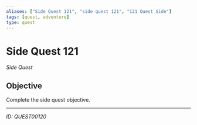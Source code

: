 ```yaml
---
aliases: ["Side Quest 121", "side quest 121", "121 Quest Side"]
tags: [quest, adventure]
type: quest
---
```


# Side Quest 121

*Side Quest*

## Objective
Complete the side quest objective.

---
*ID: QUEST00120*